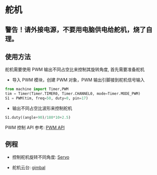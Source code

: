 舵机
=====

## 警告！请外接电源，不要用电脑供电给舵机，烧了自理。

## 使用方法

舵机需要使用 PWM 输出不同占空比来控制其旋转角度, 首先需要准备舵机

* 导入 PWM 模块，创建 PWM 对象，PWM 输出引脚接到舵机信号输入

```python
from machine import Timer,PWM
tim = Timer(Timer.TIMER0, Timer.CHANNEL0, mode=Timer.MODE_PWM)
S1 = PWM(tim, freq=50, duty=0, pin=17)
```

* 输出不同占空比波形来控制舵机

```python
S1.duty((angle+90)/180*10+2.5)
```

PWM 控制 API 参考: [PWM API](../../api_reference/machine/pwm.md)

## 例程

* 控制舵机旋转不同角度: [Servo](https://github.com/sipeed/MaixPy_scripts/blob/79a5485ec983e67bb8861305a52418b29e0dc205/modules/others/Servo/Servo.py)

* 舵机云台: [gimbal](https://github.com/sipeed/MaixPy_scripts/tree/master/application/gimbal)
